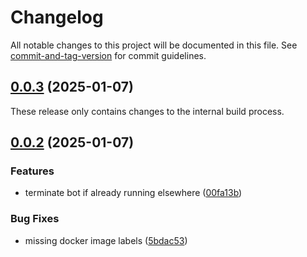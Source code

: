 # Changelog

All notable changes to this project will be documented in this file. See [commit-and-tag-version](https://github.com/absolute-version/commit-and-tag-version) for commit guidelines.

## [0.0.3](https://github.com/FjellOverflow/note-pls/compare/v0.0.2...v0.0.3) (2025-01-07)

These release only contains changes to the internal build process.


## [0.0.2](https://github.com/FjellOverflow/note-pls/compare/v0.0.1...v0.0.2) (2025-01-07)


### Features

* terminate bot if already running elsewhere ([00fa13b](https://github.com/FjellOverflow/note-pls/commit/00fa13b5af70f0cc3814f7c6f0ba28426d2b9f46))


### Bug Fixes

* missing docker image labels ([5bdac53](https://github.com/FjellOverflow/note-pls/commit/5bdac53045030a25d49b70d0aa335a58cf6d0b2e))
